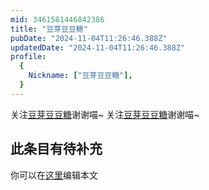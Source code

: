 ```yaml
---
mid: 3461581446842386
title: "豆芽豆豆糖"
pubDate: "2024-11-04T11:26:46.388Z"
updatedDate: "2024-11-04T11:26:46.388Z"
profile:
  {
    Nickname: ["豆芽豆豆糖"],
  }
---
```


关注[豆芽豆豆糖](https://space.bilibili.com/3461581446842386)谢谢喵~ 关注[豆芽豆豆糖](https://space.bilibili.com/3461581446842386)谢谢喵~

## 此条目有待补充
你可以在[这里](https://github.com/Yuhanawa/VTuber.ICU/edit/master/src/content/v/豆芽豆豆糖/index.md)编辑本文
